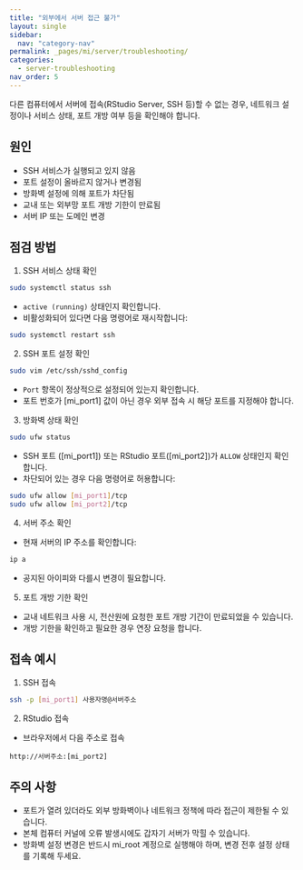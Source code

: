 ```yaml
---
title: "외부에서 서버 접근 불가"
layout: single
sidebar:
  nav: "category-nav"
permalink: _pages/mi/server/troubleshooting/
categories:
  - server-troubleshooting
nav_order: 5
---
```



다른 컴퓨터에서 서버에 접속(RStudio Server, SSH 등)할 수 없는 경우, 네트워크 설정이나 서비스 상태, 포트 개방 여부 등을 확인해야 합니다.

## 원인

- SSH 서비스가 실행되고 있지 않음
- 포트 설정이 올바르지 않거나 변경됨
- 방화벽 설정에 의해 포트가 차단됨
- 교내 또는 외부망 포트 개방 기한이 만료됨
- 서버 IP 또는 도메인 변경

## 점검 방법

1. SSH 서비스 상태 확인

```bash
sudo systemctl status ssh
```

- `active (running)` 상태인지 확인합니다.
- 비활성화되어 있다면 다음 명령어로 재시작합니다:

```bash
sudo systemctl restart ssh
```

2. SSH 포트 설정 확인

```bash
sudo vim /etc/ssh/sshd_config
```

- `Port` 항목이 정상적으로 설정되어 있는지 확인합니다.
- 포트 번호가 [mi_port1] 값이 아닌 경우 외부 접속 시 해당 포트를 지정해야 합니다.

3. 방화벽 상태 확인

```bash
sudo ufw status
```

- SSH 포트 ([mi_port1]) 또는 RStudio 포트([mi_port2])가 `ALLOW` 상태인지 확인합니다.
- 차단되어 있는 경우 다음 명령어로 허용합니다:

```bash
sudo ufw allow [mi_port1]/tcp
sudo ufw allow [mi_port2]/tcp
```

4. 서버 주소 확인

- 현재 서버의 IP 주소를 확인합니다:

```bash
ip a
```

- 공지된 아이피와 다를시 변경이 필요합니다.

5. 포트 개방 기한 확인

- 교내 네트워크 사용 시, 전산원에 요청한 포트 개방 기간이 만료되었을 수 있습니다.
- 개방 기한을 확인하고 필요한 경우 연장 요청을 합니다.

## 접속 예시

1. SSH 접속

```bash
ssh -p [mi_port1] 사용자명@서버주소
```

2. RStudio 접속

- 브라우저에서 다음 주소로 접속

```
http://서버주소:[mi_port2]
```

## 주의 사항

- 포트가 열려 있더라도 외부 방화벽이나 네트워크 정책에 따라 접근이 제한될 수 있습니다.
- 본체 컴퓨터 커널에 오류 발생시에도 갑자기 서버가 막힐 수 있습니다.
- 방화벽 설정 변경은 반드시 mi_root 계정으로 실행해야 하며, 변경 전후 설정 상태를 기록해 두세요.

